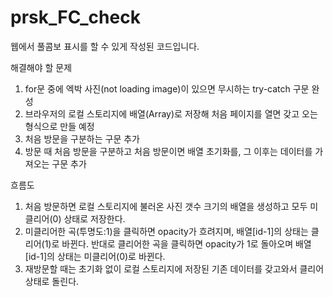 # prsk_FC_check

웹에서 풀콤보 표시를 할 수 있게 작성된 코드입니다.

해결해야 할 문제
1. for문 중에 엑박 사진(not loading image)이 있으면 무시하는 try-catch 구문 완성
2. 브라우저의 로컬 스토리지에 배열(Array)로 저장해 처음 페이지를 열면 갖고 오는 형식으로 만들 예정
3. 처음 방문을 구분하는 구문 추가
4. 방문 때 처음 방문을 구분하고 처음 방문이면 배열 초기화를, 그 이후는 데이터를 가져오는 구문 추가

흐름도
1. 처음 방문하면 로컬 스토리지에 불러온 사진 갯수 크기의 배열을 생성하고 모두 미클리어(0) 상태로 저장한다.
2. 미클리어한 곡(투명도:1)을 클릭하면 opacity가 흐려지며, 배열[id-1]의 상태는 클리어(1)로 바뀐다. 반대로 클리어한 곡을 클릭하면 opacity가 1로 돌아오며 배열[id-1]의 상태는 미클리어(0)로 바뀐다.
3. 재방문할 때는 초기화 없이 로컬 스토리지에 저장된 기존 데이터를 갖고와서 클리어 상태로 돌린다.
